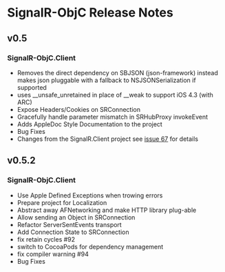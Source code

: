 # SignalR-ObjC Release Notes

## v0.5

### SignalR-ObjC.Client

* Removes the direct dependency on SBJSON (json-framework) instead makes json pluggable with a fallback to NSJSONSerialization if supported
* uses __unsafe_unretained in place of __weak to support iOS 4.3 (with ARC)
* Expose Headers/Cookies on SRConnection
* Gracefully handle parameter mismatch in SRHubProxy invokeEvent
* Adds AppleDoc Style Documentation to the project
* Bug Fixes
* Changes from the SignalR.Client project see [issue 67](https://github.com/DyKnow/SignalR-ObjC/issues/67) for details


## v0.5.2

### SignalR-ObjC.Client

* Use Apple Defined Exceptions when trowing errors
* Prepare project for Localization
* Abstract away AFNetworking and make HTTP library plug-able
* Allow sending an Object in SRConnection
* Refactor ServerSentEvents transport
* Add Connection State to SRConnection
* fix retain cycles #92
* switch to CocoaPods for dependency management
* fix compiler warning #94
* Bug Fixes
